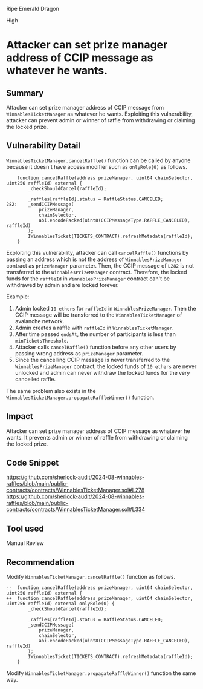 Ripe Emerald Dragon

High

# Attacker can set prize manager address of CCIP message as whatever he wants.

## Summary
Attacker can set prize manager address of CCIP message from `WinnablesTicketManager` as whatever he wants.
Exploiting this vulnerability, attacker can prevent admin or winner of raffle from withdrawing or claiming the locked prize.

## Vulnerability Detail
`WinnablesTicketManager.cancelRaffle()` function can be called by anyone because it doesn't have access modifier such as `onlyRole(0)` as follows.
```solidity
    function cancelRaffle(address prizeManager, uint64 chainSelector, uint256 raffleId) external {
        _checkShouldCancel(raffleId);

        _raffles[raffleId].status = RaffleStatus.CANCELED;
282:    _sendCCIPMessage(
            prizeManager,
            chainSelector,
            abi.encodePacked(uint8(CCIPMessageType.RAFFLE_CANCELED), raffleId)
        );
        IWinnablesTicket(TICKETS_CONTRACT).refreshMetadata(raffleId);
    }
```
Exploiting this vulnerability, attacker can call `cancelRaffle()` functions by passing an address which is not the address of `WinnablesPrizeManager` contract as `prizeManager` parameter.
Then, the CCIP message of `L282` is not transferred to the `WinnablesPrizeManager` contract.
Therefore, the locked funds for the `raffleId` in `WinnablesPrizeManager` contract can't be withdrawed by admin and are locked forever.

Example:
1. Admin locked `10 ethers` for `raffleId` in `WinnablesPrizeManager`. Then the CCIP message will be transferred to the `WinnablesTicketManager` of avalanche network.
2. Admin creates a raffle with `raffleId` in `WinnablesTicketManager`.
3. After time passed `endsAt`, the number of participants is less than `minTicketsThreshold`.
4. Attacker calls `cancelRaffle()` function before any other users by passing wrong address as `prizeManager` parameter.
5. Since the cancelling CCIP message is never transferred to the `WinnablesPrizeManager` contract, the locked funds of `10 ethers` are never unlocked and admin can never withdraw the locked funds for the very cancelled raffle.

The same problem also exists in the `WinnablesTicketManager.propagateRaffleWinner()` function.

## Impact
Attacker can set prize manager address of CCIP message as whatever he wants.
It prevents admin or winner of raffle from withdrawing or claiming the locked prize.

## Code Snippet
https://github.com/sherlock-audit/2024-08-winnables-raffles/blob/main/public-contracts/contracts/WinnablesTicketManager.sol#L278
https://github.com/sherlock-audit/2024-08-winnables-raffles/blob/main/public-contracts/contracts/WinnablesTicketManager.sol#L334

## Tool used

Manual Review

## Recommendation
Modify `WinnablesTicketManager.cancelRaffle()` function as follows.
```solidity
--  function cancelRaffle(address prizeManager, uint64 chainSelector, uint256 raffleId) external {
++  function cancelRaffle(address prizeManager, uint64 chainSelector, uint256 raffleId) external onlyRole(0) {
        _checkShouldCancel(raffleId);

        _raffles[raffleId].status = RaffleStatus.CANCELED;
        _sendCCIPMessage(
            prizeManager,
            chainSelector,
            abi.encodePacked(uint8(CCIPMessageType.RAFFLE_CANCELED), raffleId)
        );
        IWinnablesTicket(TICKETS_CONTRACT).refreshMetadata(raffleId);
    }
```
Modify `WinnablesTicketManager.propagateRaffleWinner()` function the same way.
